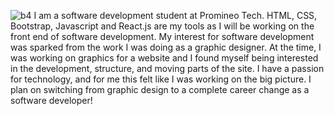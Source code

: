 ![b4](https://user-images.githubusercontent.com/118846944/207393094-15684414-f69c-4ad0-9f5a-fcfbbba6887f.jpg)
I am a software development student at Promineo Tech. HTML, CSS, Bootstrap, Javascript and React.js are my tools as I will be working on the front end of software development. My interest for software development was sparked from the work I was doing as a graphic designer. At the time, I was working on graphics for a website and I found myself being interested in the development, structure, and moving parts of the site. I have a passion for technology, and for me this felt like I was working on the big picture. I plan on switching from graphic design to a complete career change as a software developer!
